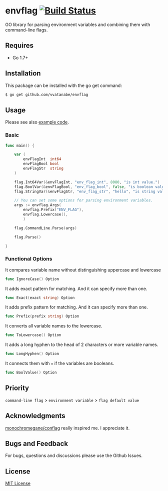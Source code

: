 # envflag [![Build Status](https://travis-ci.org/vvatanabe/envflag.svg?branch=master)](https://travis-ci.org/vvatanabe/envflag)
GO library for parsing environment variables and combining them with command-line flags.

## Requires

* Go 1.7+

## Installation

This package can be installed with the go get command:

``` sh
$ go get github.com/vvatanabe/envflag
```

## Usage

Please see also [example code](https://github.com/vvatanabe/envflag/blob/master/example/main.go).

### Basic
``` go
func main() {

	var (
		envFlagInt  int64
		envFlagBool bool
		envFlagStr  string
	)

	flag.Int64Var(&envFlagInt, "env_flag_int", 8080, "is int value.")
	flag.BoolVar(&envFlagBool, "env_flag_bool", false, "is boolean value.")
	flag.StringVar(&envFlagStr, "env_flag_str", "hello", "is string value.")

	// You can set some options for parsing environment variables.
	args := envflag.Args(
		envflag.Prefix("ENV_FLAG"),
		envflag.Lowercase(),
		)

	flag.CommandLine.Parse(args)

	flag.Parse()

}
```

### Functional Options

It compares variable name without distinguishing uppercase and lowercase
``` go
func IgnoreCase() Option
```

It adds exact pattern for matching. And it can specify more than one.
``` go
func Exact(exact string) Option
```

It adds prefix pattern for matching. And it can specify more than one.
``` go
func Prefix(prefix string) Option
```

It converts all variable names to the lowercase.
``` go
func ToLowercase() Option
```

It adds a long hyphen to the head of 2 characters or more variable names.
``` go
func LongHyphen() Option
```

It connects them with `=` if the variables are booleans.
``` go
func BoolValue() Option
```

## Priority

`command-line flag` > `environment variable` > `flag default value`

## Acknowledgments
[monochromegane/conflag](https://github.com/monochromegane/conflag) really inspired me. I appreciate it.

## Bugs and Feedback

For bugs, questions and discussions please use the Github Issues.

## License

[MIT License](http://www.opensource.org/licenses/mit-license.php)
